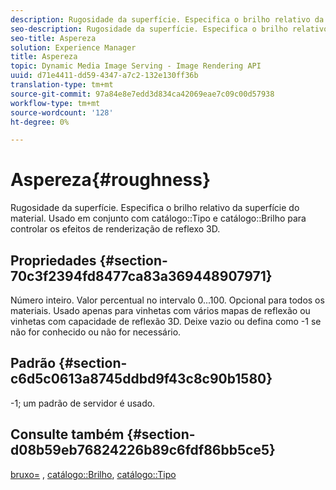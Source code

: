 ```yaml
---
description: Rugosidade da superfície. Especifica o brilho relativo da superfície do material. Usado em conjunto com Tipo de catálogo e Brilho de catálogo para controlar os efeitos de renderização de reflexo 3D.
seo-description: Rugosidade da superfície. Especifica o brilho relativo da superfície do material. Usado em conjunto com Tipo de catálogo e Brilho de catálogo para controlar os efeitos de renderização de reflexo 3D.
seo-title: Aspereza
solution: Experience Manager
title: Aspereza
topic: Dynamic Media Image Serving - Image Rendering API
uuid: d71e4411-dd59-4347-a7c2-132e130ff36b
translation-type: tm+mt
source-git-commit: 97a84e8e7edd3d834ca42069eae7c09c00d57938
workflow-type: tm+mt
source-wordcount: '128'
ht-degree: 0%

---
```



# Aspereza{#roughness}

Rugosidade da superfície. Especifica o brilho relativo da superfície do material. Usado em conjunto com catálogo::Tipo e catálogo::Brilho para controlar os efeitos de renderização de reflexo 3D.

## Propriedades {#section-70c3f2394fd8477ca83a369448907971}

Número inteiro. Valor percentual no intervalo 0...100. Opcional para todos os materiais. Usado apenas para vinhetas com vários mapas de reflexão ou vinhetas com capacidade de reflexão 3D. Deixe vazio ou defina como -1 se não for conhecido ou não for necessário.

## Padrão {#section-c6d5c0613a8745ddbd9f43c8c90b1580}

-1; um padrão de servidor é usado.

## Consulte também {#section-d08b59eb76824226b89c6fdf86bb5ce5}

[bruxo=](../../../../../ir-api/http-protocol/image-rendering-api-ref/c-ir-http-protocol-ref/c-ir-http-protocol-command-reference/r-ir-rough.md#reference-00add846b09f4dc39420bda1ca414180) ,  [catálogo::Brilho](../../../../../ir-api/material-cat/image-rendering-api-ref/c-ir-material-catalog/c-ir-material-data-reference/r-ir-cat-gloss.md#reference-5277f62a67e2408ab94699aa712f1eeb),  [catálogo::Tipo](../../../../../ir-api/material-cat/image-rendering-api-ref/c-ir-material-catalog/c-ir-material-data-reference/r-ir-cat-type.md#reference-9bea147dda9f4e74bc0ec79dcc0d9161)
